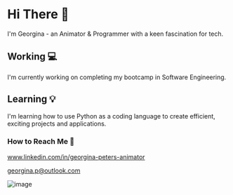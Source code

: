 # Hi There 👋

I'm Georgina - an Animator & Programmer with a keen fascination for tech. 

## Working 💻
I'm currently working on completing my bootcamp in Software Engineering. 

## Learning 💡
I'm learning how to use Python as a coding language to create efficient, exciting projects and applications. 

### How to Reach Me 🤝
www.linkedin.com/in/georgina-peters-animator 

georgina.p@outlook.com

![image](https://github.com/georginapeters/georginapeters/assets/157253067/b689fa08-eea4-4b39-83a0-74351dda778a)


<!--
**georginapeters/georginapeters** is a ✨ _special_ ✨ repository because its `README.md` (this file) appears on your GitHub profile.

Here are some ideas to get you started:

- 🔭 I’m currently working on ...
- 🌱 I’m currently learning ...
- 👯 I’m looking to collaborate on ...
- 🤔 I’m looking for help with ...
- 💬 Ask me about ...
- 📫 How to reach me: ...
- 😄 Pronouns: ...
- ⚡ Fun fact: ...
-->
